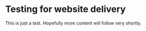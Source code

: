 # Testing for website delivery

This is just a test. Hopefully more content will follow very shortly.


